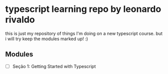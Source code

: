 # typescript learning repo by leonardo rivaldo

this is just my repository of things I'm doing on a new typescript course. but i will try keep the modules marked up! :)

## Modules

- [ ] Seção 1: Getting Started with Typescript
